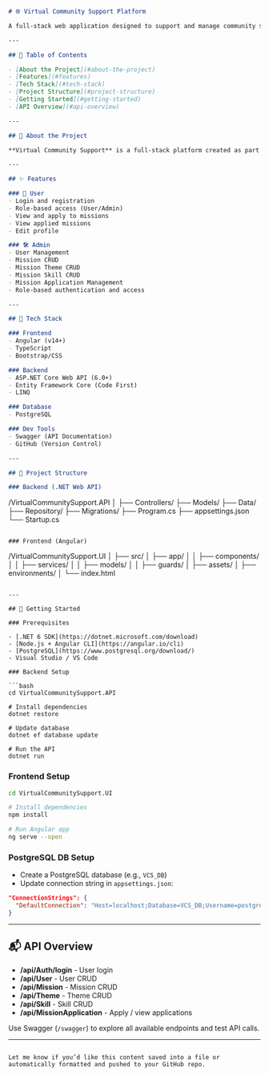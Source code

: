 
```markdown
# 🌐 Virtual Community Support Platform

A full-stack web application designed to support and manage community service missions virtually. This platform allows users to register, apply for missions, and manage profiles, while administrators can handle CRUD operations for missions, themes, skills, and applications.

---

## 📌 Table of Contents

- [About the Project](#about-the-project)
- [Features](#features)
- [Tech Stack](#tech-stack)
- [Project Structure](#project-structure)
- [Getting Started](#getting-started)
- [API Overview](#api-overview)

---

## 🧩 About the Project

**Virtual Community Support** is a full-stack platform created as part of a 15-day summer internship program (2025). The application promotes volunteer missions and community engagement by enabling user login, mission browsing, applying to missions, and profile management. Admins can manage users, missions, and more through a secure API.

---

## ✨ Features

### 👤 User
- Login and registration
- Role-based access (User/Admin)
- View and apply to missions
- View applied missions
- Edit profile

### 🛠️ Admin
- User Management
- Mission CRUD
- Mission Theme CRUD
- Mission Skill CRUD
- Mission Application Management
- Role-based authentication and access

---

## 🔧 Tech Stack

### Frontend
- Angular (v14+)
- TypeScript
- Bootstrap/CSS

### Backend
- ASP.NET Core Web API (6.0+)
- Entity Framework Core (Code First)
- LINQ

### Database
- PostgreSQL

### Dev Tools
- Swagger (API Documentation)
- GitHub (Version Control)

---

## 📁 Project Structure

### Backend (.NET Web API)

```

/VirtualCommunitySupport.API
│
├── Controllers/
├── Models/
├── Data/
├── Repository/
├── Migrations/
├── Program.cs
├── appsettings.json
└── Startup.cs

```

### Frontend (Angular)

```

/VirtualCommunitySupport.UI
│
├── src/
│   ├── app/
│   │   ├── components/
│   │   ├── services/
│   │   ├── models/
│   │   ├── guards/
│   ├── assets/
│   ├── environments/
│   └── index.html

````

---

## 🚀 Getting Started

### Prerequisites

- [.NET 6 SDK](https://dotnet.microsoft.com/download)
- [Node.js + Angular CLI](https://angular.io/cli)
- [PostgreSQL](https://www.postgresql.org/download/)
- Visual Studio / VS Code

### Backend Setup

```bash
cd VirtualCommunitySupport.API

# Install dependencies
dotnet restore

# Update database
dotnet ef database update

# Run the API
dotnet run
````

### Frontend Setup

```bash
cd VirtualCommunitySupport.UI

# Install dependencies
npm install

# Run Angular app
ng serve --open
```

### PostgreSQL DB Setup

* Create a PostgreSQL database (e.g., `VCS_DB`)
* Update connection string in `appsettings.json`:

```json
"ConnectionStrings": {
  "DefaultConnection": "Host=localhost;Database=VCS_DB;Username=postgres;Password=yourpassword"
}
```

---

## 📬 API Overview

* **/api/Auth/login** - User login
* **/api/User** - User CRUD
* **/api/Mission** - Mission CRUD
* **/api/Theme** - Theme CRUD
* **/api/Skill** - Skill CRUD
* **/api/MissionApplication** - Apply / view applications

Use Swagger (`/swagger`) to explore all available endpoints and test API calls.

---

```

Let me know if you’d like this content saved into a file or automatically formatted and pushed to your GitHub repo.
```
